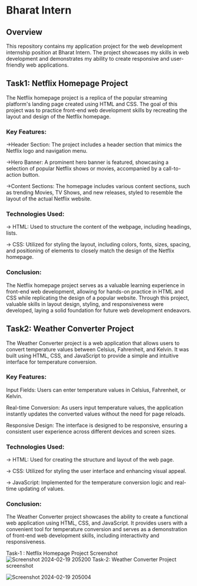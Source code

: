 # Bharat Intern

## Overview
This repository contains my application project for the web development internship position at Bharat Intern. The project showcases my skills in web development and demonstrates my ability to create responsive and user-friendly web applications.

## Task1: Netflix Homepage Project
The Netflix homepage project is a replica of the popular streaming platform's landing page created using HTML and CSS. The goal of this project was to practice front-end web development skills by recreating the layout and design of the Netflix homepage.

### Key Features:
->Header Section: The project includes a header section that mimics the Netflix logo and navigation menu.

->Hero Banner: A prominent hero banner is featured, showcasing a selection of popular Netflix shows or movies, accompanied by a call-to-action button.

->Content Sections: The homepage includes various content sections, such as trending Movies, TV Shows, and new releases, styled to resemble the layout of the actual Netflix website.

### Technologies Used:
-> HTML: Used to structure the content of the webpage, including headings, lists.

-> CSS: Utilized for styling the layout, including colors, fonts, sizes, spacing, and positioning of elements to closely match the design of the Netflix homepage.

### Conclusion:
The Netflix homepage project serves as a valuable learning experience in front-end web development, allowing for hands-on practice in HTML and CSS while replicating the design of a popular website. Through this project, valuable skills in layout design, styling, and responsiveness were developed, laying a solid foundation for future web development endeavors.

## Task2: Weather Converter Project

The Weather Converter project is a web application that allows users to convert temperature values between Celsius, Fahrenheit, and Kelvin. It was built using HTML, CSS, and JavaScript to provide a simple and intuitive interface for temperature conversion.

### Key Features:

Input Fields: Users can enter temperature values in Celsius, Fahrenheit, or Kelvin.

Real-time Conversion: As users input temperature values, the application instantly updates the converted values without the need for page reloads.

Responsive Design: The interface is designed to be responsive, ensuring a consistent user experience across different devices and screen sizes.

### Technologies Used:

-> HTML: Used for creating the structure and layout of the web page.

-> CSS: Utilized for styling the user interface and enhancing visual appeal.

-> JavaScript: Implemented for the temperature conversion logic and real-time updating of values.

### Conclusion:


The Weather Converter project showcases the ability to create a functional web application using HTML, CSS, and JavaScript. It provides users with a convenient tool for temperature conversion and serves as a demonstration of front-end web development skills, including interactivity and responsiveness.



Task-1 : Netflix Homepage Project Screenshot
![Screenshot 2024-02-19 205200](https://github.com/likithagona/bharat-intern/assets/141348510/9721b97a-abde-412c-9452-b090ab4030c6)
Task-2: Weather Converter Project screenshot

![Screenshot 2024-02-19 205004](https://github.com/likithagona/bharat-intern/assets/141348510/ac47f06c-fc50-43e5-85ce-fc2e4965882a)
